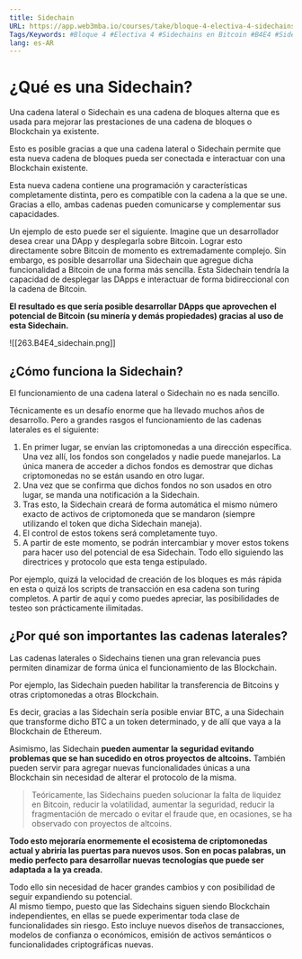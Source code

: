 ```yaml
---
title: Sidechain
URL: https://app.web3mba.io/courses/take/bloque-4-electiva-4-sidechains-en-bitcoin/texts/38900512-01-sidechain
Tags/Keywords: #Bloque 4 #Electiva 4 #Sidechains en Bitcoin #B4E4 #Sidechains #Sidechain
lang: es-AR
---
```

# ¿Qué es una Sidechain?
Una cadena lateral o Sidechain es una cadena de bloques alterna que es usada para mejorar las prestaciones de una cadena de bloques o Blockchain ya existente.

Esto es posible gracias a que una cadena lateral o Sidechain permite que esta nueva cadena de bloques pueda ser conectada e interactuar con una Blockchain existente.

Esta nueva cadena contiene una programación y características completamente distinta, pero es compatible con la cadena a la que se une. Gracias a ello, ambas cadenas pueden comunicarse y complementar sus capacidades.

Un ejemplo de esto puede ser el siguiente. Imagine que un desarrollador desea crear una DApp y desplegarla sobre Bitcoin. Lograr esto directamente sobre Bitcoin de momento es extremadamente complejo. Sin embargo, es posible desarrollar una Sidechain que agregue dicha funcionalidad a Bitcoin de una forma más sencilla. Esta Sidechain tendría la capacidad de desplegar las DApps e interactuar de forma bidireccional con la cadena de Bitcoin. 

**El resultado es que sería posible desarrollar DApps que aprovechen el potencial de Bitcoin (su minería y demás propiedades) gracias al uso de esta Sidechain.**

![[263.B4E4_sidechain.png]]

## ¿Cómo funciona la Sidechain?
El funcionamiento de una cadena lateral o Sidechain no es nada sencillo.

Técnicamente es un desafío enorme que ha llevado muchos años de desarrollo. Pero a grandes rasgos el funcionamiento de las cadenas laterales es el siguiente:
1. En primer lugar, se envían las criptomonedas a una dirección específica. Una vez allí, los fondos son congelados y nadie puede manejarlos. La única manera de acceder a dichos fondos es demostrar que dichas criptomonedas no se están usando en otro lugar. 
2. Una vez que se confirma que dichos fondos no son usados en otro lugar, se manda una notificación a la Sidechain.
3. Tras esto, la Sidechain creará de forma automática el mismo número exacto de activos de criptomoneda que se mandaron (siempre utilizando el token que dicha Sidechain maneja).
4. El control de estos tokens será completamente tuyo. 
5. A partir de este momento, se podrán intercambiar y mover estos tokens para hacer uso del potencial de esa Sidechain. Todo ello siguiendo las directrices y protocolo que esta tenga estipulado.

Por ejemplo, quizá la velocidad de creación de los bloques es más rápida en esta o quizá los scripts de transacción en esa cadena son turing completos. A partir de aquí y como puedes apreciar, las posibilidades de testeo son prácticamente ilimitadas.

## ¿Por qué son importantes las cadenas laterales?
Las cadenas laterales o Sidechains tienen una gran relevancia pues permiten dinamizar de forma única el funcionamiento de las Blockchain. 

Por ejemplo, las Sidechain pueden habilitar la transferencia de Bitcoins y otras criptomonedas a otras Blockchain.

Es decir, gracias a las Sidechain sería posible enviar BTC, a una Sidechain que transforme dicho BTC a un token determinado, y de allí que vaya a la Blockchain de Ethereum.

Asimismo, las Sidechain **pueden aumentar la seguridad evitando problemas que se han sucedido en otros proyectos de altcoins.** También pueden servir para agregar nuevas funcionalidades únicas a una Blockchain sin necesidad de alterar el protocolo de la misma.

> Teóricamente, las Sidechains pueden solucionar la falta de liquidez en Bitcoin, reducir la volatilidad, aumentar la seguridad, reducir la fragmentación de mercado o evitar el fraude que, en ocasiones, se ha observado con proyectos de altcoins.

**Todo esto mejoraría enormemente el ecosistema de criptomonedas actual y abriría las puertas para nuevos usos. Son en pocas palabras, un medio perfecto para desarrollar nuevas tecnologías que puede ser adaptada a la ya creada.**

Todo ello sin necesidad de hacer grandes cambios y con posibilidad de seguir expandiendo su potencial.  
Al mismo tiempo, puesto que las Sidechains siguen siendo Blockchain independientes, en ellas se puede experimentar toda clase de funcionalidades sin riesgo. Esto incluye nuevos diseños de transacciones, modelos de confianza o económicos, emisión de activos semánticos o funcionalidades criptográficas nuevas.